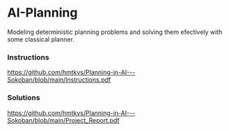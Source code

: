 # AI-Planning
Modeling deterministic planning problems and solving them efectively with some classical planner.

### Instructions
https://github.com/hmtkvs/Planning-in-AI---Sokoban/blob/main/Instructions.pdf

### Solutions
https://github.com/hmtkvs/Planning-in-AI---Sokoban/blob/main/Project_Report.pdf
